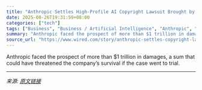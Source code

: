 ```yaml
---
title: "Anthropic Settles High-Profile AI Copyright Lawsuit Brought by Book Authors"
date: 2025-08-26T19:31:59+08:00
categories: ["tech"]
tags: ["Business", "Business / Artificial Intelligence", "Anthropic", "artificial intelligence", "Copyright", "Intellectual Property", "laws", "Pay Up?"]
summary: "Anthropic faced the prospect of more than $1 trillion in damages, a sum that could have threatened the company’s survival if the case went to trial."
source_url: "https://www.wired.com/story/anthropic-settles-copyright-lawsuit-authors/"
---
```


Anthropic faced the prospect of more than $1 trillion in damages, a sum that could have threatened the company’s survival if the case went to trial.

---

*来源: [原文链接](https://www.wired.com/story/anthropic-settles-copyright-lawsuit-authors/)*
